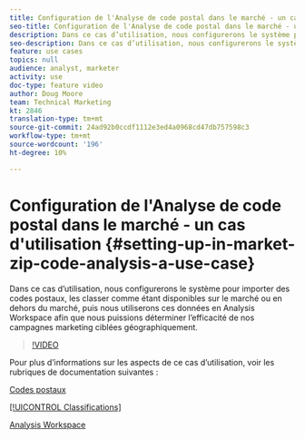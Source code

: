 ```yaml
---
title: Configuration de l'Analyse de code postal dans le marché - un cas d'utilisation
seo-title: Configuration de l'Analyse de code postal dans le marché - un cas d'utilisation
description: Dans ce cas d’utilisation, nous configurerons le système pour importer des codes postaux, les classer comme étant disponibles sur le marché ou en dehors du marché, puis nous utiliserons ces données en Analysis Workspace afin que nous puissions déterminer l’efficacité de nos campagnes marketing ciblées géographiquement.
seo-description: Dans ce cas d’utilisation, nous configurerons le système pour importer des codes postaux, les classer comme étant disponibles sur le marché ou en dehors du marché, puis nous utiliserons ces données en Analysis Workspace afin que nous puissions déterminer l’efficacité de nos campagnes marketing ciblées géographiquement.
feature: use cases
topics: null
audience: analyst, marketer
activity: use
doc-type: feature video
author: Doug Moore
team: Technical Marketing
kt: 2846
translation-type: tm+mt
source-git-commit: 24ad92b0ccdf1112e3ed4a0968cd47db757598c3
workflow-type: tm+mt
source-wordcount: '196'
ht-degree: 10%

---
```



# Configuration de l&#39;Analyse de code postal dans le marché - un cas d&#39;utilisation {#setting-up-in-market-zip-code-analysis-a-use-case}

Dans ce cas d’utilisation, nous configurerons le système pour importer des codes postaux, les classer comme étant disponibles sur le marché ou en dehors du marché, puis nous utiliserons ces données en Analysis Workspace afin que nous puissions déterminer l’efficacité de nos campagnes marketing ciblées géographiquement.

>[!VIDEO](https://video.tv.adobe.com/v/27052/?quality=12)

Pour plus d’informations sur les aspects de ce cas d’utilisation, voir les rubriques de documentation suivantes :

[Codes postaux](https://marketing.adobe.com/resources/help/en_US/reference/reports_zip.html)

[[!UICONTROL Classifications]](https://marketing.adobe.com/resources/help/fr_FR/reference/classifications.html)

[Analysis Workspace](https://marketing.adobe.com/resources/help/fr_FR/analytics/analysis-workspace/analysis-workspace-features.html)
